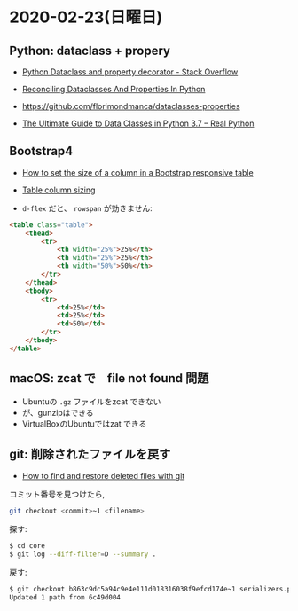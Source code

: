 # 2020-02-23(日曜日)

## Python: dataclass + propery

- [Python Dataclass and property decorator - Stack Overflow](https://stackoverflow.com/questions/51079503/python-dataclass-and-property-decorator)

- [Reconciling Dataclasses And Properties In Python](https://florimond.dev/blog/articles/2018/10/reconciling-dataclasses-and-properties-in-python/)
- https://github.com/florimondmanca/dataclasses-properties
- [The Ultimate Guide to Data Classes in Python 3.7 – Real Python](https://realpython.com/python-data-classes/)

## Bootstrap4

- [How to set the size of a column in a Bootstrap responsive table](https://stackoverflow.com/questions/25385289/how-to-set-the-size-of-a-column-in-a-bootstrap-responsive-table)
- [Table column sizing](https://stackoverflow.com/questions/37924104/table-column-sizing)

- `d-flex` だと、 `rowspan` が効きません:

~~~html
<table class="table">
    <thead>
        <tr>
            <th width="25%">25%</th>
            <th width="25%">25%</th>
            <th width="50%">50%</th>
        </tr>
    </thead>
    <tbody>
        <tr>
            <td>25%</td>
            <td>25%</td>
            <td>50%</td>
        </tr>
    </tbody>
</table>
~~~

## macOS: zcat で　file not found 問題

- Ubuntuの `.gz` ファイルをzcat できない
- が、gunzipはできる
- VirtualBoxのUbuntuではzat できる

## git: 削除されたファイルを戻す

- [How to find and restore deleted files with git](http://blog.kablamo.org/2013/12/08/git-restore/)

コミット番号を見つけたら,

~~~bash
git checkout <commit>~1 <filename>
~~~

探す:

~~~bash
$ cd core
$ git log --diff-filter=D --summary .
~~~

戻す:

~~~bash
$ git checkout b863c9dc5a94c9e4e111d018316038f9efcd174e~1 serializers.py
Updated 1 path from 6c49d004
~~~ 
